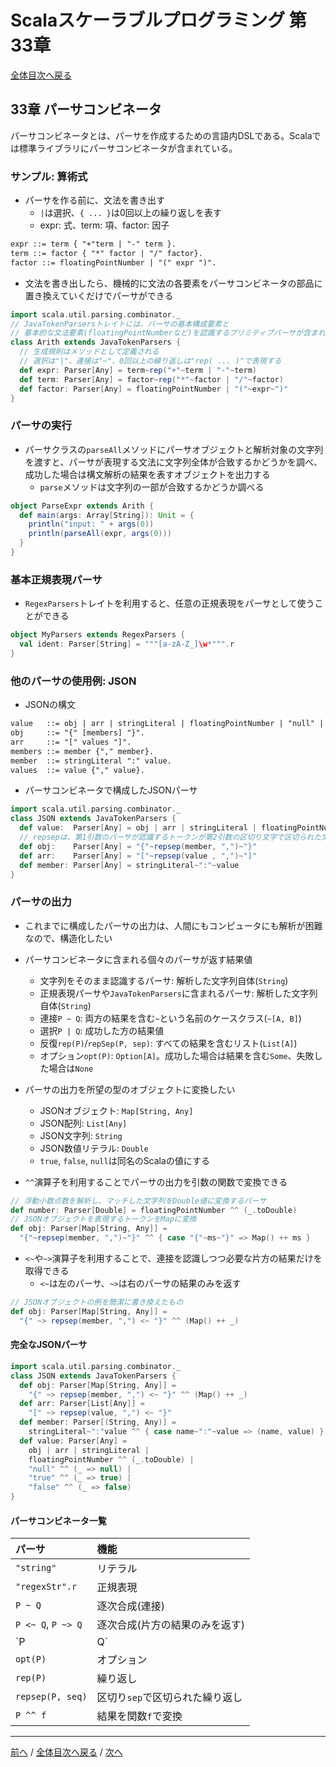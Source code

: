 # Scalaスケーラブルプログラミング 第33章
[全体目次へ戻る](index.md)

## 33章 パーサコンビネータ
パーサコンビネータとは、パーサを作成するための言語内DSLである。Scalaでは標準ライブラリにパーサコンビネータが含まれている。

### サンプル: 算術式
- パーサを作る前に、文法を書き出す
  + `|`は選択、`{ ... }`は0回以上の繰り返しを表す
  + expr: 式、term: 項、factor: 因子

```txt
expr ::= term { "+"term | "-" term }.
term ::= factor { "*" factor | "/" factor}.
factor ::= floatingPointNumber | "(" expr ")".
```

- 文法を書き出したら、機械的に文法の各要素をパーサコンビネータの部品に置き換えていくだけでパーサができる

```scala
import scala.util.parsing.combinator._
// JavaTokenParsersトレイトには、パーサの基本構成要素と
// 基本的な文法要素(floatingPointNumberなど)を認識するプリミティブパーサが含まれている
class Arith extends JavaTokenParsers {
  // 生成規則はメソッドとして定義される
  // 選択は"|"、連接は"~"、0回以上の繰り返しは"rep( ... )"で表現する
  def expr: Parser[Any] = term~rep("+"~term | "-"~term)
  def term: Parser[Any] = factor~rep("*"~factor | "/"~factor)
  def factor: Parser[Any] = floatingPointNumber | "("~expr~")"
}
```

### パーサの実行
- パーサクラスの`parseAll`メソッドにパーサオブジェクトと解析対象の文字列を渡すと、パーサが表現する文法に文字列全体が合致するかどうかを調べ、成功した場合は構文解析の結果を表すオブジェクトを出力する
  + `parse`メソッドは文字列の一部が合致するかどうか調べる

```scala
object ParseExpr extends Arith {
  def main(args: Array[String]): Unit = {
    println("input: " + args(0))
    println(parseAll(expr, args(0)))
  }
}
```

### 基本正規表現パーサ
- `RegexParsers`トレイトを利用すると、任意の正規表現をパーサとして使うことができる

```scala
object MyParsers extends RegexParsers {
  val ident: Parser[String] = """[a-zA-Z_]\w*""".r
}
```

### 他のパーサの使用例: JSON
- JSONの構文

```txt
value   ::= obj | arr | stringLiteral | floatingPointNumber | "null" | "true" | "false".
obj     ::= "{" [members] "}".
arr     ::= "[" values "]".
members ::= member {"," member}.
member  ::= stringLiteral ":" value.
values  ::= value {"," value}.
```

- パーサコンビネータで構成したJSONパーサ

```scala
import scala.util.parsing.combinator._
class JSON extends JavaTokenParsers {
  def value:  Parser[Any] = obj | arr | stringLiteral | floatingPointNumber | "null" | "true" | "false"
  // repsepは、第1引数のパーサが認識するトークンが第2引数の区切り文字で区切られた文字列を認識する
  def obj:    Parser[Any] = "{"~repsep(member, ",")~"}"
  def arr:    Parser[Any] = "["~repsep(value , ",")~"]"
  def member: Parser[Any] = stringLiteral~":"~value
}
```

### パーサの出力
- これまでに構成したパーサの出力は、人間にもコンピュータにも解析が困難なので、構造化したい
- パーサコンビネータに含まれる個々のパーサが返す結果値
  + 文字列をそのまま認識するパーサ: 解析した文字列自体(`String`)
  + 正規表現パーサや`JavaTokenParsers`に含まれるパーサ: 解析した文字列自体(`String`)
  + 連接`P ~ Q`: 両方の結果を含む`~`という名前のケースクラス(`~[A, B]`)
  + 選択`P | Q`: 成功した方の結果値
  + 反復`rep(P)`/`repSep(P, sep)`: すべての結果を含むリスト(`List[A]`)
  + オプション`opt(P)`: `Option[A]`。成功した場合は結果を含む`Some`、失敗した場合は`None`

- パーサの出力を所望の型のオブジェクトに変換したい
  + JSONオブジェクト: `Map[String, Any]`
  + JSON配列: `List[Any]`
  + JSON文字列: `String`
  + JSON数値リテラル: `Double`
  + `true`, `false`, `null`は同名のScalaの値にする

- `^^`演算子を利用することでパーサの出力を引数の関数で変換できる

```scala
// 浮動小数点数を解析し、マッチした文字列をDouble値に変換するパーサ
def number: Parser[Double] = floatingPointNumber ^^ (_.toDouble)
// JSONオブジェクトを表現するトークンをMapに変換
def obj: Parser[Map[String, Any]] =
  "{"~repsep(member, ",")~"}" ^^ { case "{"~ms~"}" => Map() ++ ms }
```

- `<~`や`~>`演算子を利用することで、連接を認識しつつ必要な片方の結果だけを取得できる
  + `<~`は左のパーサ、`~>`は右のパーサの結果のみを返す

```scala
// JSONオブジェクトの例を簡潔に書き換えたもの
def obj: Parser[Map[String, Any]] =
  "{" ~> repsep(member, ",") <~ "}" ^^ (Map() ++ _)
```

#### 完全なJSONパーサ

```scala
import scala.util.parsing.combinator._
class JSON extends JavaTokenParsers {
  def obj: Parser[Map[String, Any]] =
    "{" ~> repsep(member, ",") <~ "}" ^^ (Map() ++ _)
  def arr: Parser[List[Any]] =
    "[" ~> repsep(value, ",") <~ "}"
  def member: Parser[(String, Any)] =
    stringLiteral~":"value ^^ { case name~":"~value => (name, value) }
  def value: Parser[Any] =
    obj | arr | stringLiteral |
    floatingPointNumber ^^ (_.toDouble) |
    "null" ^^ (_ => null) |
    "true" ^^ (_ => true) |
    "false" ^^ (_ => false)
}
```

#### パーサコンビネータ一覧
| パーサ             | 機能                            |
|:------------------ |:------------------------------- |
| `"string"`         | リテラル                        |
| `"regexStr".r`     | 正規表現                        |
| `P ~ Q`            | 逐次合成(連接)                  |
| `P <~ Q`, `P ~> Q` | 逐次合成(片方の結果のみを返す)  |
| `P | Q`            | 選択                            |
| `opt(P)`           | オプション                      |
| `rep(P)`           | 繰り返し                        |
| `repsep(P, seq)`   | 区切り`sep`で区切られた繰り返し |
| `P ^^ f`           | 結果を関数`f`で変換             |


***

[前へ](c32.md) /
[全体目次へ戻る](index.md) /
[次へ](c34.md)
